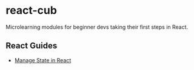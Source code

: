 # react-cub
Microlearning modules for beginner devs taking their first steps in React.

## React Guides
- [Manage State in React](docs/manage-state.md)

